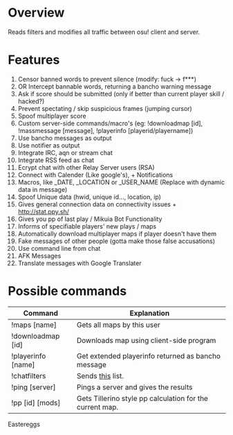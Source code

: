 # Overview
Reads filters and modifies all traffic between osu! client and server.

# Features
1. Censor banned words to prevent silence (modify: fuck -> f***)
1. OR Intercept bannable words, returning a bancho warning message
1. Ask if score should be submitted (only if better than current player skill / hacked?)
1. Prevent spectating / skip suspicious frames (jumping cursor)
1. Spoof multiplayer score
1. Custom server-side commands/macro's (eg: !downloadmap [id], !massmessage [message], !playerinfo [playerid/playername])
1. Use bancho messages as output
1. Use notifier as output
1. Integrate IRC, aqn or stream chat
2. Integrate RSS feed as chat
3. Ecrypt chat with other Relay Server users (RSA)
4. Connect with Calender (Like google's), + Notifications
5. Macros, like _DATE, _LOCATION or _USER_NAME (Replace with dynamic data in message)
6. Spoof Unique data (hwid, unique id..., location, ip)
7. Gives general connection data on connectivity issues + http://stat.ppy.sh/
8. Gives you pp of last play / Mikuia Bot Functionality
9. Informs of specifiable players' new plays / maps
10. Automatically download multiplayer maps if player doesn't have them
11. Fake messages of other people (gotta make those false accusations)
12. Use command line from chat
13. AFK Messages
14. Translate messages with Google Translater


# Possible commands
| Command           | Explanation  | 
| -------------------|-------------|
| !maps [name]       | Gets all maps by this user |
| !downloadmap [id]  | Downloads map using client-side program      |
| !playerinfo [name] | Get extended playerinfo returned as bancho message|
| !chatfilters       | Sends [this](https://gist.github.com/shavitush/798987e2fe32225b9125) list. |
| !ping [server]     | Pings a server and gives the results
| !pp [id] [mods]    | Gets Tillerino style pp calculation for the current map.|

Eastereggs
